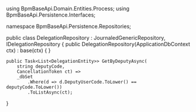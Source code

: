 using BpmBaseApi.Domain.Entities.Process;
using BpmBaseApi.Persistence.Interfaces;

namespace BpmBaseApi.Persistence.Repositories;

public class DelegationRepository
    : JournaledGenericRepository<DelegationEntity>, IDelegationRepository
{
    public DelegationRepository(ApplicationDbContext ctx) : base(ctx) { }

    public Task<List<DelegationEntity>> GetByDeputyAsync(
        string deputyCode,
        CancellationToken ct) =>
        _dbSet
            .Where(d => d.DeputyUserCode.ToLower() == deputyCode.ToLower())
            .ToListAsync(ct);
}
